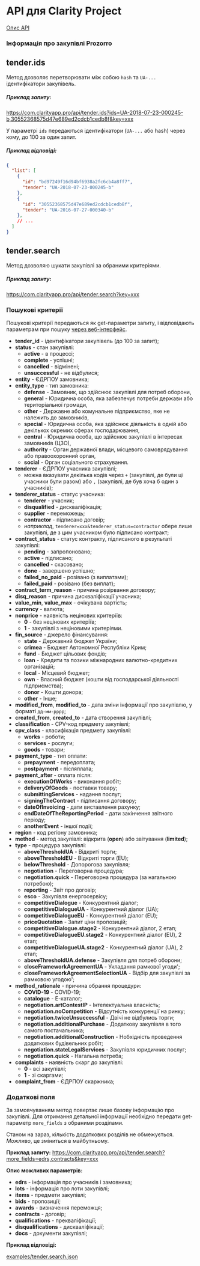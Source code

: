 # API для Clarity Project

[Опис API](README.md)

### Інформація про закупівлі Prozorro

## tender.ids

Метод дозволяє перетворювати між собою `hash` та `UA-...` ідентифікатори закупівель.

##### Приклад запиту:
https://com.clarityapp.pro/api/tender.ids?ids=UA-2018-07-23-000245-b,30552368575d47e689ed2cdcb1cedb8f&key=xxx

У параметрі ``ids`` передаються ідентифікатори (`UA-...` або hash) через кому, до 100 за один запит.

##### Приклад відповіді:
```json
{
  "list": [
    {
      "id": "bd97249f16d94bf6938a2fc6cb4a8ff7",
      "tender": "UA-2018-07-23-000245-b"
    },
    {
      "id": "30552368575d47e689ed2cdcb1cedb8f",
      "tender": "UA-2016-07-27-000340-b"
    },
    // ...
  ]
}
```

## tender.search

Метод дозволяю шукати закупівлі за обраними критеріями.

##### Приклад запиту:
https://com.clarityapp.pro/api/tender.search?key=xxx

### Пошукові критерії

Пошукові критерії передаються як get-параметри запиту, і відповідають параметрам при пошуку [через веб-інтерфейс](https://clarity-project.info/tenders).  

* **tender_id** - ідентифікатори закупівель (до 100 за запит);
* **status** - стан закупівлі: 
    * **active** - в процессі;
    * **complete** - успішні;
    * **cancelled** - відмінені;
    * **unsuccessful** - не відбулися;
* **entity** - ЄДРПОУ замовника;
* **entity_type** - тип замовника:
    * **defense** - Замовник, що здійснює закупівлі для потреб оборони,
    * **general** - Юридична особа, яка забезпечує потреби держави або територіальної громади,
    * **other** - Державне або комунальне підприємство, яке не належить до замовників,
    * **special** - Юридична особа, яка здійснює діяльність в одній або декількох окремих сферах господарювання,
    * **central** - Юридична особа, що здійснює закупівлі в інтересах замовників (ЦЗО),
    * **authority** - Орган державної влади, місцевого самоврядування або правоохоронний орган,
    * **social** - Орган соціального страхування.
* **tenderer** - ЄДРПОУ учасника закупівлі;
    * можна вказувати декілька кодів через `+` (закупівлі, де були ці учасники були разом) або `,` (закупівлі, де був
      хоча б один з учасників);
* **tenderer_status** - статус учасника:
    * **tenderer** - учасник;
    * **disqualified** - дискваліфікація;
    * **supplier** - переможець;
    * **contractor** - підписано договір;
    * *наприклад*, `tenderer=ххх&tenderer_status=contractor` обере лише закупівлі, де з цим 
    учасником було підписано контракт;
* **contract_status** - статус контракту, підписаного в результаті закупівлі:
    * **pending** - запропоновано;
    * **active** - підписано;
    * **cancelled** - скасовано;
    * **done** - завершено успішно;
    * **failed_no_paid** - розівано (з виплатами);
    * **failed_paid** - розівано (без виплат);
* **contract_term_reason** - причина розірвання договору;
* **disq_reason** - причина дискваліфікації учасника;
* **value_min**, **value_max** - очікувана вартість;
* **currency** - валюта;
* **nonprice** - наявність нецінових критеріїв:
    * **0** - без нецінових критеріїв;
    * **1** - закупівлі з неціновими критеріями.
* **fin_source** - джерело фінансування:
    * **state** - Державний бюджет України;
    * **crimea** - Бюджет Автономної Республіки Крим;
    * **fund** - Бюджет цільових фондів;
    * **loan** - Кредити та позики міжнародних валютно-кредитних організацій;
    * **local** - Місцевий бюджет;
    * **own** - Власний бюджет (кошти від господарської діяльності підприємства);
    * **donor** - Кошти донора;
    * **other** - Інше;
* **modified_from**, **modified_to** - дата зміни інформації про закупівлю, у форматі `дд-мм-рррр`;
* **created_from**, **created_to** - дата створення закупівлі;
* **classification** - CPV-код предмету закупівлі;
* **cpv_class** - класифікація предмету закупівлі:
    * **works** - роботи;
    * **services** - рослуги;
    * **goods** - товари;
* **payment_type** - тип оплати:
    * **prepayment** - передоплата;
    * **postpayment** - післяплата;
* **payment_after** - оплата після:
    * **executionOfWorks** - виконання робіт;
    * **deliveryOfGoods** - поставки товару;
    * **submittingServices** - надання послуг;
    * **signingTheContract** - підписання договору;
    * **dateOfInvoicing** - дати виставлення рахунку;
    * **endDateOfTheReportingPeriod** - дати закінчення звітного періоду;
    * **anotherEvent** - іншої події;
* **region** - код регіону замовника;
* **method** - метод закупівлі: відкрита (**open**) або звітування (**limited**);
* **type** - процедура закупівлі:
    * **aboveThresholdUA** - Відкриті торги;
    * **aboveThresholdEU** - Відкриті торги (EU);
    * **belowThreshold** - Допорогова закупівля;
    * **negotiation** - Переговорна процедура;
    * **negotiation.quick** - Переговорна процедура (за нагальною потребою);
    * **reporting** - Звіт про договір;
    * **esco** - Закупівля енергосервісу;
    * **competitiveDialogue** - Конкурентний діалог;
    * **competitiveDialogueUA** - Конкурентний діалог (UA);
    * **competitiveDialogueEU** - Конкурентний діалог (EU);
    * **priceQuotation** - Запит ціни пропозицій;
    * **competitiveDialogue.stage2** - Конкурентний діалог, 2 етап;
    * **competitiveDialogueEU.stage2** - Конкурентний діалог (EU), 2 етап;
    * **competitiveDialogueUA.stage2** - Конкурентний діалог (UA), 2 етап;
    * **aboveThresholdUA.defense** - Закупівля для потреб оборони;
    * **closeFrameworkAgreementUA** - Укладання рамкової угоди';
    * **closeFrameworkAgreementSelectionUA** - Відбір для закупівлі за рамковою угодою';
* **method_rationale** - причина обрання процедури:
    * **COVID-19** - COVID-19;
    * **catalogue** - Е-каталог;
    * **negotiation.artContestIP** - Інтелектуальна власність;
    * **negotiation.noCompetition** - Відсутність конкуренції на ринку;
    * **negotiation.twiceUnsuccessful** - Двічі не відбулись торги;
    * **negotiation.additionalPurchase** - Додаткову закупівля в того самого постачальника;
    * **negotiation.additionalConstruction** - Нобхідність проведення додаткових будівельних робіт;
    * **negotiation.stateLegalServices** - Закупівля юридичних послуг;
    * **negotiation.quick** - Нагальна потреба;
* **complaints** - наявність скарг до закупівлі:
    * **0** - всі закупівлі;
    * **1** - зі скаргами;
* **complaint_from** - ЄДРПОУ скаржника;

### Додаткові поля

За замовчуванням метод повертає лише базову інформацію про закупівлі. 
Для отримання детальної інформації необхідно передати get-параметр `more_fields` з обраними розділами.

Станом на зараз, кількість додаткових розділів не обмежується.
*Можливо*, це зміниться в майбутньому. 

**Приклад запиту:**
https://com.clarityapp.pro/api/tender.search?more_fields=edrs,contracts&key=xxx

**Опис можливих параметрів:**
* **edrs** - інформація про учасників і замовника;
* **lots** - інформація про лоти закупівлі;
* **items** - предмети закупівлі;
* **bids** - пропозиції;
* **awards** - визначення переможця;
* **contracts** - договір;
* **qualifications** - прекваліфікації;
* **disqualifications** - дискваліфікації;
* **docs** - документи закупівлі;

**Приклад відповіді:**

[examples/tender.search.json](examples/tender.search.json)